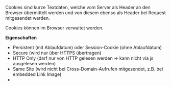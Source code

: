 Cookies sind kurze Textdaten, welche vom Server als Header an den Browser übermittelt werden und von diesem ebenso als Header bei Request mitgesendet werden. 

Cookies können im Browser verwaltet werden.

**Eigenschaften**
- Persistent (mit Ablaufdatum) oder Session-Cookie (ohne Ablaufdatum)
- Secure (wird nur über HTTPS übertragen)
- HTTP Only (darf nur von HTTP gelesen werden -> kann nicht via js ausgelesen werden)
- Same Site (wird nicht bei Cross-Domain-Aufrufen mitgesendet, z.B. bei embedded Link Image)
- 